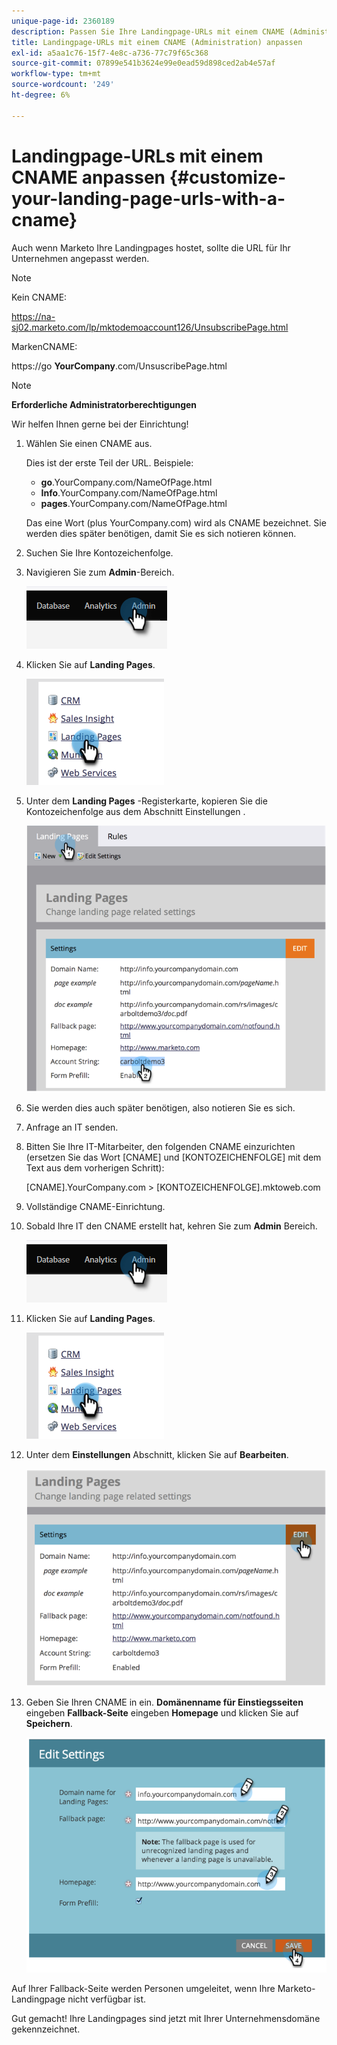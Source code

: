 ```yaml
---
unique-page-id: 2360189
description: Passen Sie Ihre Landingpage-URLs mit einem CNAME (Administration) an - Marketo Docs - Produktdokumentation
title: Landingpage-URLs mit einem CNAME (Administration) anpassen
exl-id: a5aa1c76-15f7-4e8c-a736-77c79f65c368
source-git-commit: 07899e541b3624e99e0ead59d898ced2ab4e57af
workflow-type: tm+mt
source-wordcount: '249'
ht-degree: 6%

---
```


# Landingpage-URLs mit einem CNAME anpassen  {#customize-your-landing-page-urls-with-a-cname}

Auch wenn Marketo Ihre Landingpages hostet, sollte die URL für Ihr Unternehmen angepasst werden.

>[!NOTE]
>
>Kein CNAME:
>
>https://na-sj02.marketo.com/lp/mktodemoaccount126/UnsubscribePage.html
>
>MarkenCNAME:
>
>https://go **YourCompany**.com/UnsuscribePage.html

>[!NOTE]
>
>**Erforderliche Administratorberechtigungen**

Wir helfen Ihnen gerne bei der Einrichtung!

1. Wählen Sie einen CNAME aus.

   Dies ist der erste Teil der URL. Beispiele:

   * **go**.YourCompany.com/NameOfPage.html
   * **Info**.YourCompany.com/NameOfPage.html
   * **pages**.YourCompany.com/NameOfPage.html

   Das eine Wort (plus YourCompany.com) wird als CNAME bezeichnet. Sie werden dies später benötigen, damit Sie es sich notieren können.

1. Suchen Sie Ihre Kontozeichenfolge.

1. Navigieren Sie zum **Admin**-Bereich.

   ![](assets/customize-your-landing-page-urls-with-a-cname-1.png)

1. Klicken Sie auf **Landing Pages**.

   ![](assets/customize-your-landing-page-urls-with-a-cname-2.png)

1. Unter dem **Landing Pages** -Registerkarte, kopieren Sie die Kontozeichenfolge aus dem Abschnitt Einstellungen .

   ![](assets/customize-your-landing-page-urls-with-a-cname-3.png)

1. Sie werden dies auch später benötigen, also notieren Sie es sich.

1. Anfrage an IT senden.

1. Bitten Sie Ihre IT-Mitarbeiter, den folgenden CNAME einzurichten (ersetzen Sie das Wort [CNAME] und [KONTOZEICHENFOLGE] mit dem Text aus dem vorherigen Schritt):

   [CNAME].YourCompany.com > [KONTOZEICHENFOLGE].mktoweb.com

1. Vollständige CNAME-Einrichtung.

1. Sobald Ihre IT den CNAME erstellt hat, kehren Sie zum **Admin** Bereich.

   ![](assets/customize-your-landing-page-urls-with-a-cname-4.png)

1. Klicken Sie auf **Landing Pages**.

   ![](assets/customize-your-landing-page-urls-with-a-cname-5.png)

1. Unter dem **Einstellungen** Abschnitt, klicken Sie auf **Bearbeiten**.

   ![](assets/customize-your-landing-page-urls-with-a-cname-6.png)

1. Geben Sie Ihren CNAME in ein. **Domänenname für Einstiegsseiten** eingeben **Fallback-Seite** eingeben **Homepage** und klicken Sie auf **Speichern**.

   ![](assets/customize-your-landing-page-urls-with-a-cname-7.png)

Auf Ihrer Fallback-Seite werden Personen umgeleitet, wenn Ihre Marketo-Landingpage nicht verfügbar ist.

Gut gemacht! Ihre Landingpages sind jetzt mit Ihrer Unternehmensdomäne gekennzeichnet.
